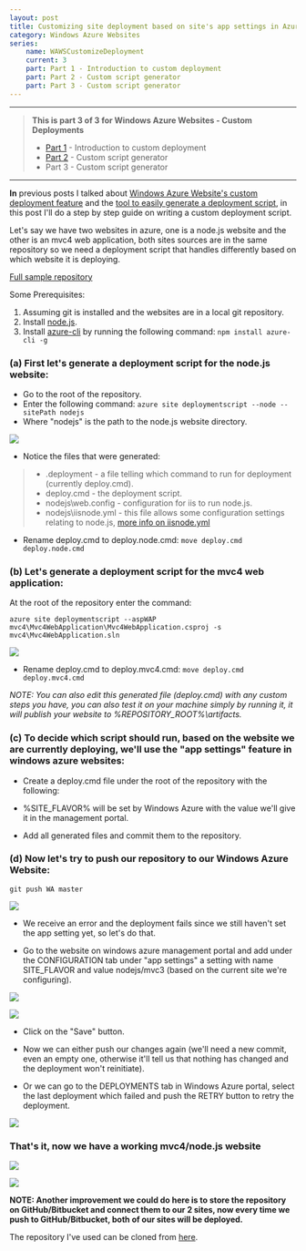 ```yaml
---
layout: post
title: Customizing site deployment based on site's app settings in Azure Websites
category: Windows Azure Websites
series:
	name: WAWSCustomizeDeployment
	current: 3
	part: Part 1 - Introduction to custom deployment
	part: Part 2 - Custom script generator
	part: Part 3 - Custom script generator
---
```


----------

> **This is part 3 of 3 for Windows Azure Websites - Custom Deployments**
>
> * [Part 1](http://blog.amitapple.com/post/38417491924/azurewebsitecustomdeploymentpart1) - Introduction to custom deployment
> * [Part 2](http://blog.amitapple.com/post/38418009331/azurewebsitecustomdeploymentpart2) - Custom script generator
> * Part 3 - Custom script generator

----------

**In** previous posts I talked about [Windows Azure Website's custom deployment feature](http://blog.amitapple.com/post/38417491924/azurewebsitecustomdeploymentpart1) and the [tool to easily generate a deployment script](http://blog.amitapple.com/post/38418009331/azurewebsitecustomdeploymentpart2), in this post I'll do a step by step guide on writing a custom deployment script.

Let's say we have two websites in azure, one is a node.js website and the other is an mvc4 web application, both sites sources are in the same repository so we need a deployment script that handles differently based on which website it is deploying.

[Full sample repository](https://github.com/amitapl/CustomScriptSample)

Some Prerequisites:

1. Assuming git is installed and the websites are in a local git repository.
2. Install [node.js](http://nodejs.org/).
3. Install [azure-cli](http://www.windowsazure.com/en-us/manage/linux/other-resources/command-line-tools/) by 
running the following command: `npm install azure-cli -g`


### (a) First let's generate a deployment script for the node.js website:
- Go to the root of the repository.
- Enter the following command: `azure site deploymentscript --node --sitePath nodejs`
- Where "nodejs" is the path to the node.js website directory.

![](http://media.tumblr.com/a54e878a3da5a40e362fc147b20c4168/tumblr_inline_mfcob2UwkC1rvdhx0.png)

- Notice the files that were generated:
> - .deployment - a file telling which command to run for deployment (currently deploy.cmd).
> - deploy.cmd - the deployment script.
> - nodejs\web.config - configuration for iis to run node.js.
> - nodejs\iisnode.yml - this file allows some configuration settings relating to node.js, [more info on iisnode.yml](http://tomasz.janczuk.org/2012/05/yaml-configuration-support-in-iisnode.html "more info on iisnode.yml")

* Rename deploy.cmd to deploy.node.cmd: `move deploy.cmd deploy.node.cmd`

### (b) Let's generate a deployment script for the mvc4 web application:

At the root of the repository enter the command:

    azure site deploymentscript --aspWAP mvc4\Mvc4WebApplication\Mvc4WebApplication.csproj -s mvc4\Mvc4WebApplication.sln

![](http://media.tumblr.com/d9bb23bee62aa25ebaa33052bf893ed1/tumblr_inline_mfcobcBtEq1rvdhx0.png)

* Rename deploy.cmd to deploy.mvc4.cmd: `move deploy.cmd deploy.mvc4.cmd`

*NOTE: You can also edit this generated file (deploy.cmd) with any custom steps you have, you can also test it on your machine simply by running it, it will publish your website to %REPOSITORY_ROOT%\artifacts.*

### (c) To decide which script should run, based on the website we are currently deploying, we'll use the "app settings" feature in windows azure websites:

* Create a deploy.cmd file under the root of the repository with the following:

<script src="https://gist.github.com/4349245.js"></script>

* %SITE_FLAVOR% will be set by Windows Azure with the value we'll give it in the management portal.

* Add all generated files and commit them to the repository.

### (d) Now let's try to push our repository to our Windows Azure Website:

    git push WA master

![](http://media.tumblr.com/32e393912b46fa38bee5959324069584/tumblr_inline_mfcoboXuzt1rvdhx0.png)

* We receive an error and the deployment fails since we still haven't set the app setting yet, so let's do that.

* Go to the website on windows azure management portal and add under the CONFIGURATION tab under "app settings" a setting with name SITE_FLAVOR and value nodejs/mvc3 (based on the current site we're configuring).

![](http://media.tumblr.com/19a261e05e6091a8190ea5e7c5f2fc46/tumblr_inline_mfcobz90pD1rvdhx0.png)

![](http://media.tumblr.com/9670a35ed774203f6bb6a6b6171d4e2f/tumblr_inline_mfcoc5SutN1rvdhx0.png)

* Click on the "Save" button.

* Now we can either push our changes again (we'll need a new commit, even an empty one, otherwise it'll tell us that nothing has changed and the deployment won't reinitiate).
* Or we can go to the DEPLOYMENTS tab in Windows Azure portal, select the last deployment which failed and push the RETRY button to retry the deployment.

![](http://media.tumblr.com/564b26073146e17cf209ccbbca8e403e/tumblr_inline_mfcocbWLu41rvdhx0.png)

### That's it, now we have a working mvc4/node.js website

![](http://media.tumblr.com/2ed3dddea7c39ca7b92c32edbd95869c/tumblr_inline_mfcotpG1RM1rvdhx0.png)

![](http://media.tumblr.com/8557ff144ccd90a3ac18f9c44f22414d/tumblr_inline_mfcou0sUc81rvdhx0.png)

**NOTE: Another improvement we could do here is to store the repository on GitHub/Bitbucket and connect them to our 2 sites, now every time we push to GitHub/Bitbucket, both of our sites will be deployed.**

The repository I've used can be cloned from [here](https://github.com/amitapl/CustomScriptSample).
